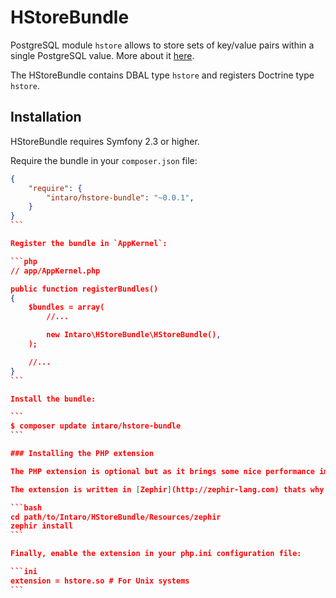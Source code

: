 # HStoreBundle

PostgreSQL module `hstore` allows to store sets of key/value pairs within a single PostgreSQL value. More about it [here](http://www.postgresql.org/docs/current/static/hstore.html).

The HStoreBundle contains DBAL type `hstore` and registers Doctrine type `hstore`.

## Installation

HStoreBundle requires Symfony 2.3 or higher.

Require the bundle in your `composer.json` file:

````json
{
    "require": {
        "intaro/hstore-bundle": "~0.0.1",
    }
}
```

Register the bundle in `AppKernel`:

```php
// app/AppKernel.php

public function registerBundles()
{
    $bundles = array(
        //...

        new Intaro\HStoreBundle\HStoreBundle(),
    );

    //...
}
```

Install the bundle:

```
$ composer update intaro/hstore-bundle
```

### Installing the PHP extension

The PHP extension is optional but as it brings some nice performance improvements, you might want to install it in your production environment.

The extension is written in [Zephir](http://zephir-lang.com) thats why you should [install Zephir](http://zephir-lang.com/install.html) before extension compiling.

```bash
cd path/to/Intaro/HStoreBundle/Resources/zephir
zephir install
```

Finally, enable the extension in your php.ini configuration file:

```ini
extension = hstore.so # For Unix systems
```